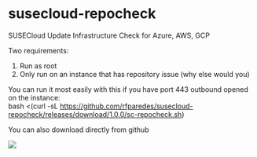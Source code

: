 # susecloud-repocheck
SUSECloud Update Infrastructure Check for Azure, AWS, GCP

Two requirements:
1. Run as root
2. Only run on an instance that has repository issue (why else would you)

You can run it most easily with this if you have port 443 outbound opened on the instance:  
bash <(curl -sL https://github.com/rfparedes/susecloud-repocheck/releases/download/1.0.0/sc-repocheck.sh)

You can also download directly from github

![](sc-repo.gif)
